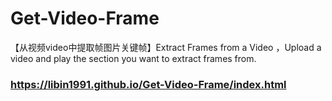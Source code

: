 # Get-Video-Frame
【从视频video中提取帧图片关键帧】Extract Frames from a Video ，Upload a video and play the section you want to extract frames from.


### https://libin1991.github.io/Get-Video-Frame/index.html
